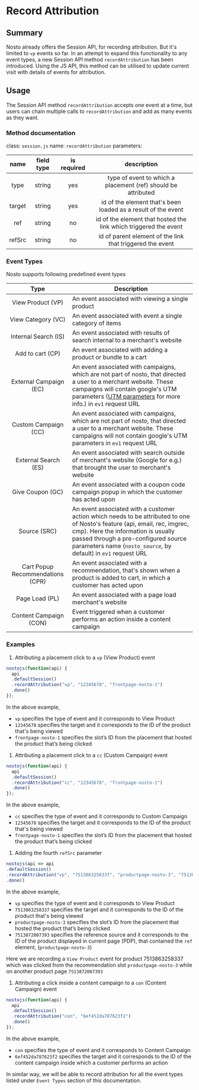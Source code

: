 # Record Attribution

## Summary

Nosto already offers the Session API, for recording attribution. But it's limited to `vp` events so far. In an attempt to expand this functionality to any event types, a new Session API method `recordAttribution` has been introduced. Using the JS API, this method can be utilised to update current visit with details of events for attribution.

## Usage

The Session API method `recordAttribution` accepts one event at a time, but users can chain multiple calls to `recordAttribution` and add as many events as they want.

### Method documentation

class: `session.js` name: `recordAttribution` parameters:

|  name  | field type | is required |                            description                           |
| :----: | :--------: | :---------: | :--------------------------------------------------------------: |
|  type  |   string   |     yes     |   type of event to which a placement (ref) should be attributed  |
| target |   string   |     yes     |   id of the element that's been loaded as a result of the event  |
|   ref  |   string   |      no     | id of the element that hosted the link which triggered the event |
| refSrc |   string   |      no     |     id of parent element of the link that triggered the event    |

### Event Types

Nosto supports following predefined event types

|               Type               | Description                                                                                                                                                                                                                                                                |
| :------------------------------: | -------------------------------------------------------------------------------------------------------------------------------------------------------------------------------------------------------------------------------------------------------------------------- |
|         View Product (VP)        | An event associated with viewing a single product                                                                                                                                                                                                                          |
|        View Category (VC)        | An event associated with event a single category of items                                                                                                                                                                                                                  |
|       Internal Search (IS)       | An event associated with results of search internal to a merchant's website                                                                                                                                                                                                |
|         Add to cart (CP)         | An event associated with adding a product or bundle to a cart                                                                                                                                                                                                              |
|      External Campaign (EC)      | An event associated with campaigns, which are not part of nosto, that directed a user to a merchant website. These campaigns will contain google's UTM parameters ([UTM parameters](https://en.wikipedia.org/wiki/UTM\_parameters) for more info.) in `ev1` request URL    |
|       Custom Campaign (CC)       | An event associated with campaigns, which are not part of nosto, that directed a user to a merchant website. These campaigns will not contain google's UTM parameters in `ev1` request URL                                                                                 |
|       External Search (ES)       | An event associated with search outside of merchant's website (Google for e.g.) that brought the user to merchant's website                                                                                                                                                |
|         Give Coupon (GC)         | An event associated with a coupon code campaign popup in which the customer has acted upon                                                                                                                                                                                 |
|           Source (SRC)           | An event associated with a customer action which needs to be attributed to one of Nosto's feature (api, email, rec, imgrec, cmp). Here the information is usually passed through a pre-configured source parameters name (`nosto_source`, by default) in `ev1` request URL |
| Cart Popup Recommendations (CPR) | An event associated with a recommendation, that's shown when a product is added to cart, in which a customer has acted upon                                                                                                                                                |
|          Page Load (PL)          | An event associated with a page load merchant's website                                                                                                                                                                                                                    |
|      Content Campaign (CON)      | Event triggered when a customer performs an action inside a content campaign                                                                                                                                                                                               |

### Examples

1. Attributing a placement click to a `vp` (View Product) event

```javascript
nostojs(function(api) {
  api
  .defaultSession()
  .recordAttribution("vp", "12345678", "frontpage-nosto-1")
  .done()
});
```

In the above example,

* `vp` specifies the type of event and it corresponds to View Product
* `12345678` specifies the target and it corresponds to the ID of the product that's being viewed
* `frontpage-nosto-1` specifies the slot’s ID from the placement that hosted the product that’s being clicked

1. Attributing a placement click to a `cc` (Custom Campaign) event

```javascript
nostojs(function(api) {
  api
  .defaultSession()
  .recordAttribution("cc", "12345678", "frontpage-nosto-1")
  .done()
});
```

In the above example,

* `cc` specifies the type of event and it corresponds to Custom Campaign
* `12345678` specifies the target and it corresponds to the ID of the product that's being viewed
* `frontpage-nosto-1` specifies the slot’s ID from the placement that hosted the product that’s being clicked

1. Adding the fourth `refSrc` parameter

```javascript
nostojs(api => api
.defaultSession()
.recordAttribution("vp", "7513863258337", "productpage-nosto-3", "7513872007393")
.done()
```

In the above example,

* `vp` specifies the type of event and it corresponds to View Product
* `7513863258337` specifies the target and it corresponds to the ID of the product that's being viewed
* `productpage-nosto-3` specifies the slot’s ID from the placement that hosted the product that’s being clicked
* `7513872007393` specifies the reference source and it corresponds to the ID of the product displayed in current page (PDP), that contained the `ref` element, (`productpage-nosto-3`)

Here we are recording a `View Product` event for product 7513863258337 which was clicked from the recommendation slot `productpage-nosto-3` while on another product page `7513872007393`

1. Attributing a click inside a content campaign to a `con` (Content Campaign) event

```javascript
nostojs(function(api) {
  api
  .defaultSession()
  .recordAttribution("con", "6ef452da787623f2")
  .done()
});
```

In the above example,

* `con` specifies the type of event and it corresponds to Content Campaign
* `6ef452da787623f2` specifies the target and it corresponds to the ID of the content campaign inside which a customer performs an action

In similar way, we will be able to record attribution for all the event types listed under `Event Types` section of this documentation.

